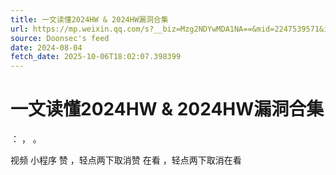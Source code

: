```yaml
---
title: 一文读懂2024HW & 2024HW漏洞合集
url: https://mp.weixin.qq.com/s?__biz=Mzg2NDYwMDA1NA==&mid=2247539571&idx=1&sn=1b5aa84b6f96db73405247703d1c5b5e
source: Doonsec's feed
date: 2024-08-04
fetch_date: 2025-10-06T18:02:07.398399
---
```


# 一文读懂2024HW & 2024HW漏洞合集

：
，
。

视频
小程序
赞
，轻点两下取消赞
在看
，轻点两下取消在看
